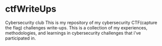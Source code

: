 # ctfWriteUps
Cybersecurity club
This is my repository of my cybersecurity CTF(capture the flag) challenges write-ups. 
This is a collection of my experiences, methodologies, and learnings in cybersecurity challenges that i've participated in.